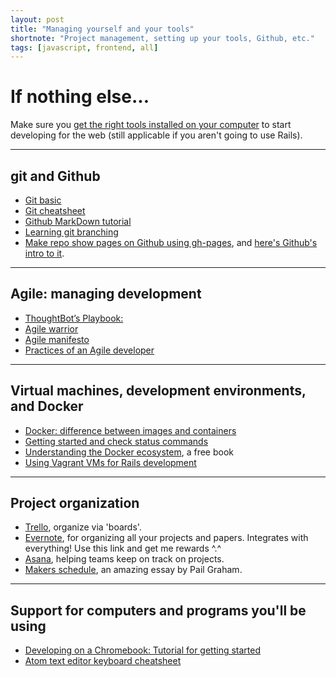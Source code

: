 ```yaml
---
layout: post
title: "Managing yourself and your tools"
shortnote: "Project management, setting up your tools, Github, etc."
tags: [javascript, frontend, all]
---
```

# If nothing else...
Make sure you [get the right tools installed on your computer](http://installfest.railsbridge.org/installfest/installfest) to start developing for the web (still applicable if you aren't going to use Rails).

<hr>

## git and Github
* [Git basic](https://git-scm.com/doc)
* [Git cheatsheet](http://overapi.com/git)
* [Github MarkDown tutorial](https://help.github.com/articles/basic-writing-and-formatting-syntax/)
* [Learning git branching](http://learngitbranching.js.org/)
* [Make repo show pages on Github using gh-pages](https://help.github.com/articles/creating-project-pages-manually/), and [here's Github's intro to it](https://pages.github.com/).

<hr>

## Agile: managing development
* [ThoughtBot’s Playbook:](http://playbook.thoughtbot.com/)
* [Agile warrior](https://agilewarrior.wordpress.com/)
* [Agile manifesto](http://agilemanifesto.org/)
* [Practices of an Agile developer](https://media.pragprog.com/titles/pad/PAD-pulloutcard.pdf)

<hr>

## Virtual machines, development environments, and Docker
* [Docker: difference between images and containers](http://stackoverflow.com/questions/23735149/docker-image-vs-container)
* [Getting started and check status commands](https://docs.docker.com/machine/get-started/)
* [Understanding the Docker ecosystem](http://resources.codeship.com/ebooks/docker-ecosystem?utm_source=rubyweeklysecondary), a free book
* [Using Vagrant VMs for Rails development](https://gorails.com/guides/using-vagrant-for-rails-development)

<hr>

## Project organization
* [Trello](https://trello.com/), organize via 'boards'.
* [Evernote](https://www.evernote.com/referral/Registration.action?sig=beaceb2cbd8b81059e0c159e700172056225c39ab31ab7fa54426f96b9cd7bc7&uid=63359964), for organizing all your projects and papers. Integrates with everything! Use this link and get me rewards ^.^
* [Asana](https://app.asana.com/), helping teams keep on track on projects.
* [Makers schedule](http://www.paulgraham.com/makersschedule.html), an amazing essay by Pail Graham.

<hr>

## Support for computers and programs you'll be using
* [Developing on a Chromebook: Tutorial for getting started](https://medium.com/@martinmalinda/ultimate-guide-for-web-development-on-chromebook-part-1-crouton-2ec2e6bb2a2d#.ayk5cv7w1)
* [Atom text editor keyboard cheatsheet](http://blog.bugsnag.com/atom-editor-cheat-sheet)
